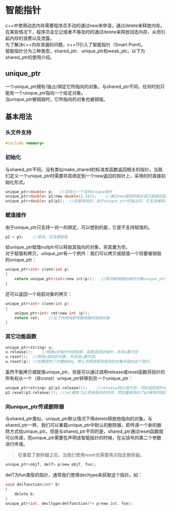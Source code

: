# 智能指针
c++中使用动态内存需要程序员手动的通过new来申请，通过delete来释放内存。在某些情况下，程序员会忘记或者不够及时的通过delete来释放动态内存，从而引起内存的浪费以及泄露。   
为了解决c++内存泄漏的问题，c++11引入了智能指针（Smart Point)。  
智能指针分为三种类型，shared\_ptr、unique\_ptr和weak\_ptr。以下为shared_ptr的使用介绍。    
## unique\_ptr  
一个unique_ptr拥有/独占/绑定它所指向的对象。与shared_ptr不同，任何时刻只能有一个unique_ptr指向一个给定对象。   
当unique_ptr被销毁时，它所指向的对象也被销毁。   
## 基本用法
### 头文件支持
```c
#include <memory>   
```   
### 初始化
与shared_ptr不同，没有类似make_shared的标准库函数返回相关的指针。当我们定义一个unique_ptr时需要将其绑定到一个new返回的指针上，采用的时直接初始化形式。   
```c
unique_ptr<double> p;	//初始化一个空的unique指针   
unique_ptr<double> p1(new double(2.14));	//通过new返回的指针进行直接初始化    
unique_ptr<double> p2(p1);	//这是错误的，由于unique_ptr时独占的，它无法被其他智能指针初始化或者赋值     
```   
### 赋值操作
由于unique_ptr只支持一对一的绑定，可以想到的是，它是不支持赋值的。   
```c
p2 = p1;	//错误，无法被赋值   
```   
给unique_ptr赋值nullptr可以释放其指向的对象，将其置为空。   
对于赋值和拷贝，unique_ptr有一个例外：我们可以拷贝或赋值一个将要被销毁的unique_ptr：   
```c
unique_ptr<int> clont(int p)   
{   
	return unique_ptr<int>(new int(p));	  //即将被销毁的临时对象unique_ptr    
}      
```   
还可以返回一个局部对象的拷贝：   
```c
unique_ptr<int> clone(int p)  
{   
	unique_ptr<int> ret(new int (p));   
	return ret;    //出了作用域即将被销毁的局部对象  
}  
```  
### 其它功能函数
```c
unique_ptr<string> u;   
u.release();	//释放u对指针的控制权，函数返回该指针，并将u置为空   
u.reset();	//释放u指向的对象，并且将u置为空。   
u.reset(q);	//如果提供了内置指针q，那么令释放原来指向的对象并指向这个指针。   
```   
虽然不能拷贝或赋值unique_ptr，但是可以通过调用release或reset函数将指针的所有权从一个（非const）unique_ptr转移到另一个unique_ptr：   
```c
unique_ptr<string> p2(p1.release());	//release将p1值为空，同时返回指针给p2进行初始化。   
p2.reset(p3.release());	//ret释放了p2原来指向的内存，然后重新指向了p3释放的指针。   
```  
### 向unique_ptr传递删除器  
与shared_ptr类似，unique_ptr默认情况下用delete释放他指向的对象。与shared_ptr一样，我们可以重载unique_ptr中默认的删除器，即传递一个新的删除方式给unique_ptr。但是与shared_ptr不同的是，shared_ptr通过reset函数就可以传递，而unique_ptr需要在声明该智能指针的时候，在尖括号的第二个参数进行传递。   
> 在重载了删除器之后，当我们使用reset也需要再次指定删除器。   
   
```c
unique_ptr<objT, delT> p(new objT, fun);   
```   
delT为fun类型的指针，通常我们使用decltype来获取这个指针。如：  
```c   
void delfunction(int* b)  
{   
	delete b;  
}   
unique_ptr<int, decltype(delfunction)*> p(new int, fun);    
```   

